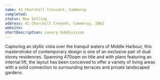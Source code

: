 ```yaml
---
name: 41 Churchill Crescent, Cammeray
completed: 
status: Now Selling
address: 41 Churchill Cresent, Cammeray, 2062
website: 
shortDescription: Luxury Subdivision
---
```

Capturing an idyllic vista over the tranquil waters of Middle Harbour, this masterstroke of contemporary design is one of an exclusive pair of dual storey residences. Spanning 470sqm on title and with plans featuring an internal lift, the layout has been conceived to offer a variety of living areas with a solid connection to surrounding terraces and private landscaped gardens.
